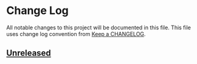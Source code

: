 # Change Log
All notable changes to this project will be documented in this file.
This file uses change log convention from [Keep a CHANGELOG](http://keepachangelog.com).

## [Unreleased]

[Unreleased]: https://github.com/labpositiva/ansible-role-supervisor/compare/0.0.1...HEAD
[0.0.1]: https://github.com/labpositiva/ansible-role-supervisor/compare/0.0.0...0.0.1

[CHANGELOG.md]: CHANGELOG.md
[CONTRIBUTING.md]: CONTRIBUTING.md
[LICENCE.md]: LICENCE.md
[README.md]: README.md
